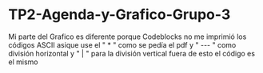 # TP2-Agenda-y-Grafico-Grupo-3

Mi parte del Grafico es diferente porque Codeblocks no me imprimió los códigos ASCII asique 
use el " * " como se pedía el pdf y " --- " como división horizontal
y " | " para la división vertical fuera de esto el código es el mismo 
